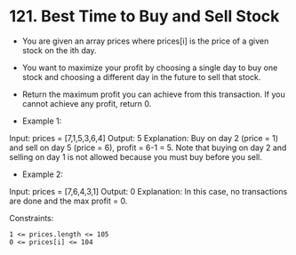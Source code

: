 # 121. Best Time to Buy and Sell Stock

* You are given an array prices where prices[i] is the price of a given stock on the ith day.

* You want to maximize your profit by choosing a single day to buy one stock and choosing a different day in the future to sell that stock.

* Return the maximum profit you can achieve from this transaction. If you cannot achieve any profit, return 0.

 

* Example 1:

Input: prices = [7,1,5,3,6,4]
Output: 5
Explanation: Buy on day 2 (price = 1) and sell on day 5 (price = 6), profit = 6-1 = 5.
Note that buying on day 2 and selling on day 1 is not allowed because you must buy before you sell.

* Example 2:

Input: prices = [7,6,4,3,1]
Output: 0
Explanation: In this case, no transactions are done and the max profit = 0.

 

Constraints:

    1 <= prices.length <= 105
    0 <= prices[i] <= 104

